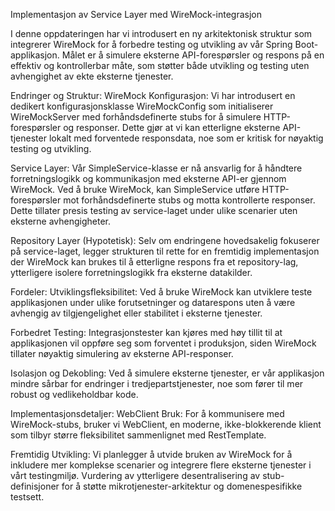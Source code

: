 Implementasjon av Service Layer med WireMock-integrasjon

I denne oppdateringen har vi introdusert en ny arkitektonisk struktur som integrerer WireMock for å forbedre testing og utvikling av vår Spring Boot-applikasjon. Målet er å simulere eksterne API-forespørsler og respons på en effektiv og kontrollerbar måte, som støtter både utvikling og testing uten avhengighet av ekte eksterne tjenester.

Endringer og Struktur:
WireMock Konfigurasjon: Vi har introdusert en dedikert konfigurasjonsklasse WireMockConfig som initialiserer WireMockServer med forhåndsdefinerte stubs for å simulere HTTP-forespørsler og responser. Dette gjør at vi kan etterligne eksterne API-tjenester lokalt med forventede responsdata, noe som er kritisk for nøyaktig testing og utvikling.

Service Layer: Vår SimpleService-klasse er nå ansvarlig for å håndtere forretningslogikk og kommunikasjon med eksterne API-er gjennom WireMock. Ved å bruke WireMock, kan SimpleService utføre HTTP-forespørsler mot forhåndsdefinerte stubs og motta kontrollerte responser. Dette tillater presis testing av service-laget under ulike scenarier uten eksterne avhengigheter.

Repository Layer (Hypotetisk): Selv om endringene hovedsakelig fokuserer på service-laget, legger strukturen til rette for en fremtidig implementasjon der WireMock kan brukes til å etterligne respons fra et repository-lag, ytterligere isolere forretningslogikk fra eksterne datakilder.

Fordeler:
Utviklingsfleksibilitet: Ved å bruke WireMock kan utviklere teste applikasjonen under ulike forutsetninger og datarespons uten å være avhengig av tilgjengelighet eller stabilitet i eksterne tjenester.

Forbedret Testing: Integrasjonstester kan kjøres med høy tillit til at applikasjonen vil oppføre seg som forventet i produksjon, siden WireMock tillater nøyaktig simulering av eksterne API-responser.

Isolasjon og Dekobling: Ved å simulere eksterne tjenester, er vår applikasjon mindre sårbar for endringer i tredjepartstjenester, noe som fører til mer robust og vedlikeholdbar kode.

Implementasjonsdetaljer:
WebClient Bruk: For å kommunisere med WireMock-stubs, bruker vi WebClient, en moderne, ikke-blokkerende klient som tilbyr større fleksibilitet sammenlignet med RestTemplate.

Fremtidig Utvikling:
Vi planlegger å utvide bruken av WireMock for å inkludere mer komplekse scenarier og integrere flere eksterne tjenester i vårt testingmiljø.
Vurdering av ytterligere desentralisering av stub-definisjoner for å støtte mikrotjenester-arkitektur og domenespesifikke testsett.
